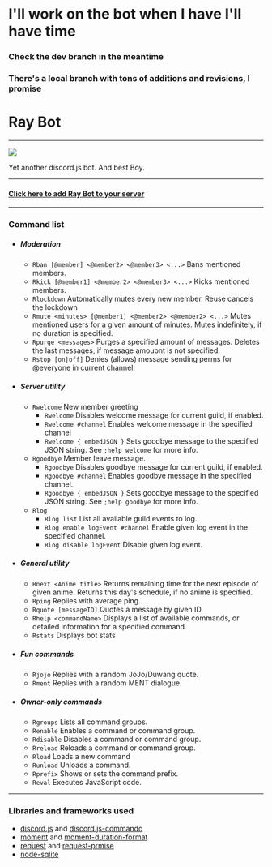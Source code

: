# I'll work on the bot when I have I'll have time
### Check the dev branch in the meantime
### There's a local branch with tons of additions and revisions, I promise

# Ray Bot
***
![](https://cdn.discordapp.com/attachments/740518490003341314/744852639963152435/IMG_20200817_150803.jpg)

Yet another discord.js bot. And best Boy.
***
#### [Click here to add Ray Bot to your server](https://discordapp.com/oauth2/authorize?client_id=733873434458849411&scope=bot&permissions=2146827511)
***
### Command list
*   ##### Moderation
    * `Rban [@member] <@member2> <@member3> <...>` Bans mentioned members.
    * `Rkick [@member1] <@member2> <@member3> <...>` Kicks mentioned members.
    * `Rlockdown` Automatically mutes every new member. Reuse cancels the lockdown
    * `Rmute <minutes> [@member1] <@member2> <@member2> <...>` Mutes mentioned users for a given amount of minutes. Mutes indefinitely, if no duration is specified.
    * `Rpurge <messages>` Purges a specified amount of messages. Deletes the last messages, if message amoubnt is not specified.
    * `Rstop [on|off]` Denies (allows) message sending perms for @everyone in current channel.

*   ##### Server utility
    *  `Rwelcome` New member greeting
        *  `Rwelcome` Disables welcome message for current guild, if enabled.
        *  `Rwelcome #channel` Enables welcome message in the specified channel
        *  `Rwelcome { embedJSON }` Sets goodbye message to the specified JSON string. See `;help welcome` for more info.
    *  `Rgoodbye` Member leave message.
        *  `Rgoodbye` Disables goodbye message for current guild, if enabled.
        *  `Rgoodbye #channel` Enables goodbye message in the specified channel.
        *  `Rgoodbye { embedJSON }` Sets goodbye message to the specified JSON string. See `;help goodbye` for more info.
    * `Rlog`
        * `Rlog list` List all available guild events to log.
        * `Rlog enable logEvent #channel` Enable given log event in the specified channel.
        * `Rlog disable logEvent` Disable given log event.

*   ##### General utility
    * `Rnext <Anime title>` Returns remaining time for the next episode of given anime. Returns this day's schedule, if no anime is specified.
    * `Rping` Replies with average ping.
    * `Rquote [messageID]` Quotes a message by given ID.
    * `Rhelp <commandName>` Displays a list of available commands, or detailed information for a specified command.
    * `Rstats` Displays bot stats

*   ##### Fun commands
    * `Rjojo` Replies with a random JoJo/Duwang quote.
    * `Rment` Replies with a random MENT dialogue.

*   ##### Owner-only commands
    * `Rgroups` Lists all command groups.
    * `Renable` Enables a command or command group.
    * `Rdisable` Disables a command or command group.
    * `Rreload` Reloads a command or command group.
    * `Rload` Loads a new command
    * `Runload` Unloads a command.
    * `Rprefix` Shows or sets the command prefix.
    * `Reval` Executes JavaScript code.
***
### Libraries and frameworks used
* [discord.js](https://github.com/discordjs/discord.js/) and [discord.js-commando](https://github.com/discordjs/Commando)
* [moment](https://github.com/moment/moment/) and [moment-duration-format](https://github.com/jsmreese/moment-duration-format)
* [request](https://github.com/request/request) and [request-prmise](https://github.com/request/request-promise)
*   [node-sqlite](https://github.com/kriasoft/node-sqlite/)
